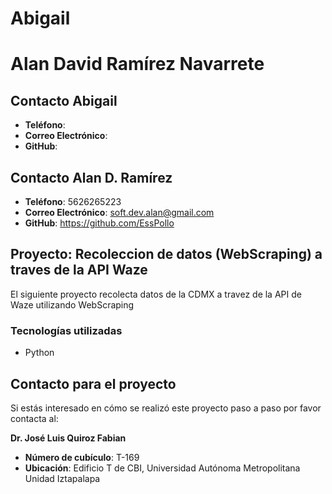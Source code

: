# Abigail 
# Alan David Ramírez Navarrete


## Contacto Abigail
- **Teléfono**: 
- **Correo Electrónico**: 
- **GitHub**: 


## Contacto Alan D. Ramírez
- **Teléfono**: 5626265223
- **Correo Electrónico**: soft.dev.alan@gmail.com
- **GitHub**: https://github.com/EssPollo



## Proyecto: Recoleccion de datos (WebScraping) a traves de la API Waze 
El siguiente proyecto recolecta datos de la CDMX a travez de la API de Waze utilizando WebScraping

### Tecnologías utilizadas
- Python

## Contacto para el proyecto
Si estás interesado en cómo se realizó este proyecto paso a paso por favor contacta al:

**Dr. José Luis Quiroz Fabian**
- **Número de cubículo**: T-169
- **Ubicación**: Edificio T de CBI, Universidad Autónoma Metropolitana Unidad Iztapalapa
